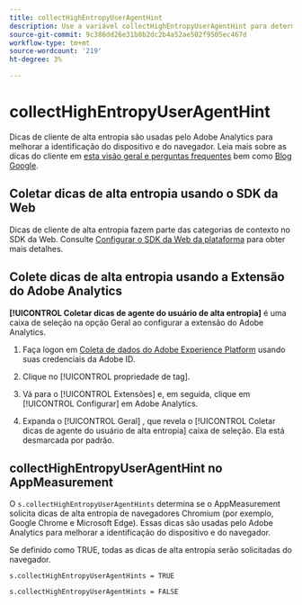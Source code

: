 ```yaml
---
title: collectHighEntropyUserAgentHint
description: Use a variável collectHighEntropyUserAgentHint para determinar se o Adobe solicitará dicas de alta entropia de navegadores Chromium (por exemplo, Google Chrome e Microsoft Edge).
source-git-commit: 9c386dd26e31b8b2dc2b4a52ae502f9505ec467d
workflow-type: tm+mt
source-wordcount: '219'
ht-degree: 3%

---
```



# collectHighEntropyUserAgentHint

Dicas de cliente de alta entropia são usadas pelo Adobe Analytics para melhorar a identificação do dispositivo e do navegador. Leia mais sobre as dicas do cliente em [esta visão geral e perguntas frequentes](/help/technotes/client-hints.md) bem como [Blog Google](https://web.dev/user-agent-client-hints/).

## Coletar dicas de alta entropia usando o SDK da Web

Dicas de cliente de alta entropia fazem parte das categorias de contexto no SDK da Web. Consulte [Configurar o SDK da Web da plataforma](https://experienceleague.adobe.com/docs/experience-platform/edge/fundamentals/configuring-the-sdk.html?lang=en) para obter mais detalhes.

## Colete dicas de alta entropia usando a Extensão do Adobe Analytics

**[!UICONTROL Coletar dicas de agente do usuário de alta entropia]** é uma caixa de seleção na opção Geral ao configurar a extensão do Adobe Analytics.

1. Faça logon em [Coleta de dados do Adobe Experience Platform](https://experience.adobe.com/#/@adobepm/data-collection) usando suas credenciais da Adobe ID.

1. Clique no [!UICONTROL propriedade de tag].

1. Vá para o [!UICONTROL Extensões] e, em seguida, clique em [!UICONTROL Configurar] em Adobe Analytics.

1. Expanda o [!UICONTROL Geral] , que revela o [!UICONTROL Coletar dicas de agente do usuário de alta entropia] caixa de seleção. Ela está desmarcada por padrão.

## collectHighEntropyUserAgentHint no AppMeasurement

O `s.collectHighEntropyUserAgentHints` determina se o AppMeasurement solicita dicas de alta entropia de navegadores Chromium (por exemplo, Google Chrome e Microsoft Edge). Essas dicas são usadas pelo Adobe Analytics para melhorar a identificação do dispositivo e do navegador.

Se definido como TRUE, todas as dicas de alta entropia serão solicitadas do navegador.

`s.collectHighEntropyUserAgentHints = TRUE`

`s.collectHighEntropyUserAgentHints = FALSE`